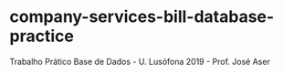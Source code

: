 # company-services-bill-database-practice
Trabalho Prático Base de Dados - U. Lusófona 2019 - Prof. José Aser
